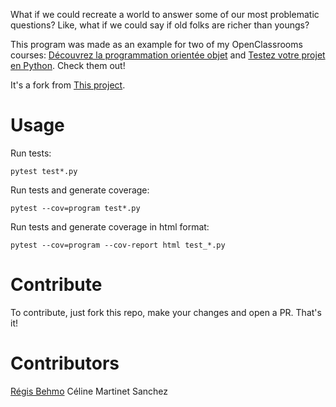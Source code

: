 What if we could recreate a world to answer some of our most problematic questions? Like, what if we could say if old folks are richer than youngs? 

This program was made as an example for two of my OpenClassrooms courses: [Découvrez la programmation orientée objet]() and [Testez votre projet en Python](). Check them out!

It's a fork from [This project](https://github.com/OpenClassrooms-Student-Center/la_poo_avec_python/tree/master).

# Usage

Run tests:

    pytest test*.py

Run tests and generate coverage:

    pytest --cov=program test*.py

Run tests and generate coverage in html format:
    
    pytest --cov=program --cov-report html test_*.py

# Contribute

To contribute, just fork this repo, make your changes and open a PR. That's it!

# Contributors

[Régis Behmo](https://github.com/regisb)
Céline Martinet Sanchez
